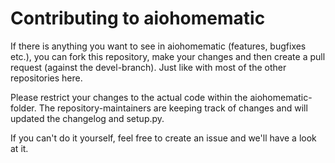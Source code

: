# Contributing to aiohomematic

If there is anything you want to see in aiohomematic (features, bugfixes etc.), you can fork this repository, make your changes and then create a pull request (against the devel-branch). Just like with most of the other repositories here.

Please restrict your changes to the actual code within the aiohomematic-folder. The repository-maintainers are keeping track of changes and will updated the changelog and setup.py.

If you can't do it yourself, feel free to create an issue and we'll have a look at it.
